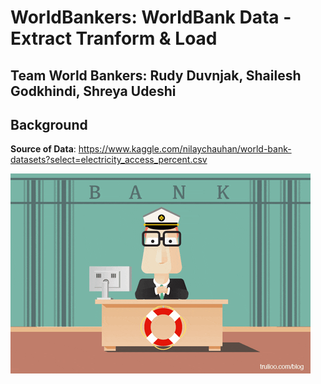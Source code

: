 # WorldBankers: WorldBank Data - Extract Tranform & Load

## Team World Bankers: Rudy Duvnjak, Shailesh Godkhindi, Shreya Udeshi

## Background

**Source of Data**: https://www.kaggle.com/nilaychauhan/world-bank-datasets?select=electricity_access_percent.csv

![World Bank](/Project2/images/bank.gif)




